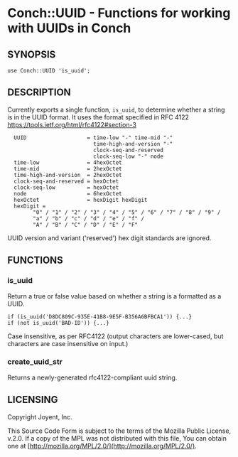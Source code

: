 # Conch::UUID - Functions for working with UUIDs in Conch

## SYNOPSIS

```
use Conch::UUID 'is_uuid';
```

## DESCRIPTION

Currently exports a single function, `is_uuid`, to determine whether a string
is in the UUID format. It uses the format specified in RFC 4122
https://tools.ietf.org/html/rfc4122#section-3

```
  UUID                   = time-low "-" time-mid "-"
                           time-high-and-version "-"
                           clock-seq-and-reserved
                           clock-seq-low "-" node
  time-low               = 4hexOctet
  time-mid               = 2hexOctet
  time-high-and-version  = 2hexOctet
  clock-seq-and-reserved = hexOctet
  clock-seq-low          = hexOctet
  node                   = 6hexOctet
  hexOctet               = hexDigit hexDigit
  hexDigit =
        "0" / "1" / "2" / "3" / "4" / "5" / "6" / "7" / "8" / "9" /
        "a" / "b" / "c" / "d" / "e" / "f" /
        "A" / "B" / "C" / "D" / "E" / "F"
```

UUID version and variant ('reserved') hex digit standards are ignored.

## FUNCTIONS

### is\_uuid

Return a true or false value based on whether a string is a formatted as a UUID.

```
if (is_uuid('D8DC809C-935E-41B8-9E5F-B356A6BFBCA1')) {...}
if (not is_uuid('BAD-ID')) {...}
```

Case insensitive, as per RFC4122 (output characters are lower-cased, but characters are
case insensitive on input.)

### create\_uuid\_str

Returns a newly-generated rfc4122-compliant uuid string.

## LICENSING

Copyright Joyent, Inc.

This Source Code Form is subject to the terms of the Mozilla Public License,
v.2.0. If a copy of the MPL was not distributed with this file, You can obtain
one at [http://mozilla.org/MPL/2.0/](http://mozilla.org/MPL/2.0/).
